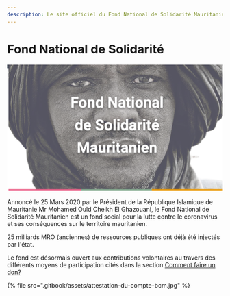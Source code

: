 ```yaml
---
description: Le site officiel du Fond National de Solidarité Mauritanien
---
```


# Fond National de Solidarité

![](.gitbook/assets/screenshot-from-2020-03-26-15-35-49.png)

Annoncé le 25 Mars 2020 par le Président de la République Islamique de Mauritanie Mr Mohamed Ould Cheikh El Ghazouani, le Fond National de Solidarité Mauritanien est un fond social pour la lutte  contre le coronavirus et ses conséquences sur le territoire mauritanien.

25 milliards MRO \(anciennes\) de ressources publiques ont déjà été injectés par l'état.

Le fond est désormais ouvert aux contributions volontaires au travers des différents moyens de participation cités dans la section  [Comment faire un don?](realisez-un-don/comment-faire-un-don/)

{% file src=".gitbook/assets/attestation-du-compte-bcm.jpg" %}

